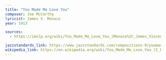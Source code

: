 ```yaml
---
title: "You Made Me Love You"
composer: Joe McCarthy
lyricist: James V. Monaco
year: 1913

sources:
  - https://imslp.org/wiki/You_Made_Me_Love_You_(Monaco%2C_James_Vincent)

jazzstandards_link: https://www.jazzstandards.com/compositions-9/youmademeloveyou.htm
wikipedia_link: https://en.wikipedia.org/wiki/You_Made_Me_Love_You_(I_Didn%27t_Want_to_Do_It)
---
```

